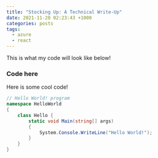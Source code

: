 ```yaml
---
title: "Stocking Up: A Technical Write-Up"
date: 2021-11-28 02:23:43 +1000
categories: posts
tags:
  - azure
  - react
---
```


<head>
<link rel="shortcut icon" type="image/png" href="favicon.png">
</head>

This is what my code will look like below!

### Code here

Here is some cool code!

```csharp
// Hello World! program
namespace HelloWorld
{
    class Hello {
        static void Main(string[] args)
        {
            System.Console.WriteLine("Hello World!");
        }
    }
}
```
